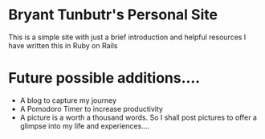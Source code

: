 # Bryant Tunbutr's Personal Site
This is a simple site with just a brief introduction and helpful resources
I have written this in Ruby on Rails

# Future possible additions....
  + A blog to capture my journey
  + A Pomodoro Timer to increase productivity
  + A picture is a worth a thousand words. So I shall post pictures to offer a glimpse into my life and experiences....
